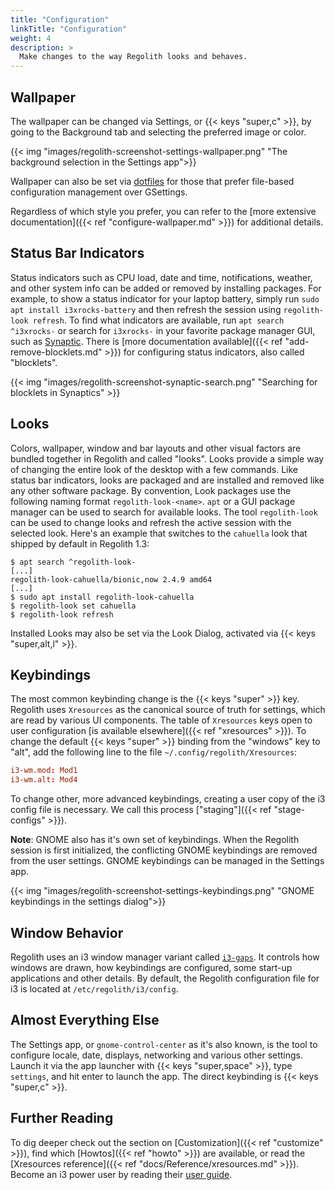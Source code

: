 ```yaml
---
title: "Configuration"
linkTitle: "Configuration"
weight: 4
description: >
  Make changes to the way Regolith looks and behaves.
---
```


## Wallpaper

The wallpaper can be changed via Settings, or {{< keys "super,c" >}}, by going to the Background tab and selecting the preferred image or color.

{{< img "images/regolith-screenshot-settings-wallpaper.png" "The background selection in the Settings app">}}

Wallpaper can also be set via [dotfiles](https://en.wikipedia.org/wiki/Hidden_file_and_hidden_directory) for those that prefer file-based configuration management over GSettings.

Regardless of which style you prefer, you can refer to the [more extensive documentation]({{< ref "configure-wallpaper.md" >}}) for additional details.

## Status Bar Indicators

Status indicators such as CPU load, date and time, notifications, weather, and other system info can be added or removed by installing packages. For example, to show a status indicator for your laptop battery, simply run `sudo apt install i3xrocks-battery` and then refresh the session using `regolith-look refresh`. To find what indicators are available, run `apt search ^i3xrocks-` or search for `i3xrocks-` in your favorite package manager GUI, such as [Synaptic](https://help.ubuntu.com/community/SynapticHowto). There is [more documentation available]({{< ref "add-remove-blocklets.md" >}}) for configuring status indicators, also called "blocklets".

{{< img "images/regolith-screenshot-synaptic-search.png" "Searching for blocklets in Synaptics" >}}

## Looks

Colors, wallpaper, window and bar layouts and other visual factors are bundled together in Regolith and called "looks". Looks provide a simple way of changing the entire look of the desktop with a few commands. Like status bar indicators, looks are packaged and are installed and removed like any other software package. By convention, Look packages use the following naming format `regolith-look-<name>`. `apt` or a GUI package manager can be used to search for available looks. The tool `regolith-look` can be used to change looks and refresh the active session with the selected look. Here's an example that switches to the `cahuella` look that shipped by default in Regolith 1.3:

```console
$ apt search ^regolith-look-
[...]
regolith-look-cahuella/bionic,now 2.4.9 amd64
[...]
$ sudo apt install regolith-look-cahuella
$ regolith-look set cahuella
$ regolith-look refresh
```

Installed Looks may also be set via the Look Dialog, activated via {{< keys "super,alt,l" >}}.

## Keybindings

The most common keybinding change is the {{< keys "super" >}} key. Regolith uses `Xresources` as the canonical source of truth for settings, which are read by various UI components. The table of `Xresources` keys open to user configuration [is available elsewhere]({{< ref "xresources" >}}). To change the default {{< keys "super" >}} binding from the "windows" key to "alt", add the following line to the file `~/.config/regolith/Xresources`:

```toml
i3-wm.mod: Mod1
i3-wm.alt: Mod4
```

To change other, more advanced keybindings, creating a user copy of the i3 config file is necessary. We call this process ["staging"]({{< ref "stage-configs" >}}).

**Note**: GNOME also has it's own set of keybindings. When the Regolith session is first initialized, the conflicting GNOME keybindings are removed from the user settings. GNOME keybindings can be managed in the Settings app.

{{< img "images/regolith-screenshot-settings-keybindings.png" "GNOME keybindings in the settings dialog">}}

## Window Behavior

Regolith uses an i3 window manager variant called [`i3-gaps`](https://github.com/Airblader/i3). It controls how windows are drawn, how keybindings are configured, some start-up applications and other details. By default, the Regolith configuration file for i3 is located at `/etc/regolith/i3/config`.

## Almost Everything Else

The Settings app, or `gnome-control-center` as it's also known, is the tool to configure locale, date, displays, networking and various other settings. Launch it via the app launcher with {{< keys "super,space" >}}, type `settings`, and hit enter to launch the app. The direct keybinding is {{< keys "super,c" >}}.

## Further Reading

To dig deeper check out the section on [Customization]({{< ref "customize" >}}), find which [Howtos]({{< ref "howto" >}}) are available, or read the [Xresources reference]({{< ref "docs/Reference/xresources.md" >}}). Become an i3 power user by reading their [user guide](https://i3wm.org/docs/userguide.html).
